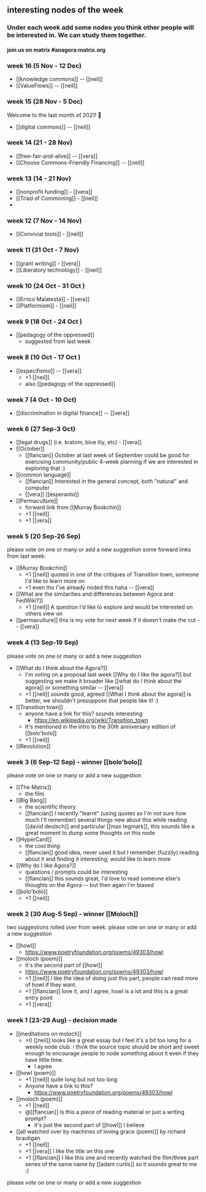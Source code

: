 ## interesting nodes of the week
### Under each week add some nodes you think other people will be interested in. We can study them together.
#### join us on matrix #anagora:matrix.org

### week 16 (5 Nov - 12 Dec)

- [[knowledge commons]] -- [[neil]]
- [[ValueFlows]] -- [[neil]]

### week 15 (28 Nov - 5 Dec)
Welcome to the last month of 2021! 🎉
- [[digital commons]] -- [[neil]]

### week 14 (21 - 28 Nov)
- [[free-fair-and-alive]] -- [[vera]]
- [[Choose Commons-Friendly Financing]] -- [[neil]]

### week 13 (14 - 21 Nov)
- [[nonprofit funding]] - [[vera]]
- [[Triad of Commoning]] - [[neil]]
- 
### week 12 (7 Nov - 14 Nov)
- [[Convivial tools]] - [[neil]]

### week 11 (31 Oct - 7 Nov)
- [[grant writing]] - [[vera]]
- [[Liberatory technology]] - [[neil]]
### week 10 (24 Oct - 31 Oct )
- [[Errico Malatesta]] - [[vera]]
- [[Platformism]] - [[neil]]
### week 9 (18 Oct - 24 Oct )
- [[pedagogy of the oppressed]]
  - suggested from last week

### week 8 (10 Oct - 17 Oct )
- [[especifismo]] -- [[vera]]
    - +1 [[neil]]
    - also [[pedagogy of the oppressed]]
### week 7 (4 Oct - 10 Oct)
- [[discrimination in digital finance]] -- [[vera]]
### week 6 (27 Sep-3 Oct)
- [[legal drugs]] (i.e. kratom, blue lily, etc) - [[vera]]
- [[October]] 
  - [[flancian]] October at last week of September could be good for exercising community/public 4-week planning if we are interested in exploring that :)
- [[common language]]
    - [[flancian]] Interested in the general concept, both "natural" and computer
    - [[vera]] [[esperanto]]
- [[Permaculture]]
  - forward link from [[Murray Bookchin]]
  - +1 [[neil]]
  - +1 [[vera]]

### week 5 (20 Sep-26 Sep) 

please vote on one or many or add a new suggestion
 some forward links from last week:
 
- [[Murray Bookchin]] 
  - +1 [[neil]] quoted in one of the critiques of Transition town, someone I'd like to learn more on
  - +1 even tho I've already noded this haha -- [[vera]]
- [[What are the similarities and differences between Agora and FedWiki?]]
  - +1 [[neil]] A question I'd like to explore and would be interested on others view on
- [[permaculture]] this is my vote for next week if it doesn't make the cut -- [[vera]]

### week 4 (13 Sep-19 Sep) 

please vote on one or many or add a new suggestion

- [[What do I think about the Agora?]]
  - I'm voting on a proposal last week [[Why do I like the agora?]] but suggesting we make it broader like [[what do I think about the agora]] or something similar -- [[vera]]
  - +1 [[neil]] sounds good, agreed [[What I think about the agora]] is better, we shouldn't presuppose that people like it! :)
- [[Transition town]]
    - anyone have a link for this? sounds interesting
      - https://en.wikipedia.org/wiki/Transition_town
    - It's mentioned in the intro to the 30th anniversary edition of [[bolo'bolo]]
    - +1 [[neil]]
- [[Revolution]]

### week 3 (6 Sep-12 Sep) - winner [[bolo'bolo]]

please vote on one or many or add a new suggestion

- [[The Matrix]] 
  - the film
- [[Big Bang]] 
  - the scientific theory
  - [[flancian]] I recently "learnt" (using quotes as I'm not sure how much I'll remember) several things new about this while reading [[david deutsch]] and particular [[max tegmark]], this sounds like a great moment to dump some thoughts on this node
- [[HyperCard]] 
  - the cool thing
  - [[flancian]] good idea, never used it but I remember (fuzzily) reading about it and finding it interesting; would like to learn more
- [[Why do I like Agora?]] 
  - questions / prompts could be interesting
  - [[flancian]] this sounds great, I'd love to read someone else's thoughts on the Agora -- but then again I'm biased
- [[bolo'bolo]]
  - +1 [[neil]]



### week 2 (30 Aug-5 Sep) - winner [[Moloch]]

two suggestions rolled over from week.
please vote on one or many or add a new suggestion


- [[howl]]
  - https://www.poetryfoundation.org/poems/49303/howl
- [[moloch (poem)]]
  - it's the second part of [[howl]]
  - https://www.poetryfoundation.org/poems/49303/howl
  - +1 [[neil]] i like the idea of doing just this part, people can read more of howl if they want.
  - +1 [[flancian]] love it, and I agree, howl is a lot and this is a great entry point
  - +1 [[vera]]
  

### week 1 (23-29 Aug) - decision made

- [[meditations on moloch]]
  - +0 [[neil]] looks like a great essay but I feel it's a bit too long for a weekly node club. i think the source topic should be short and sweet enough to encourage people to node something about it even if they have little time.
      - I agree
- [[howl (poem)]]
  - +1 [[neil]] quite long but not too long
  - Anyone have a link to this?
    - https://www.poetryfoundation.org/poems/49303/howl
- [[moloch (poem)]]
  - +1 [[neil]]
  - @[[flancian]] Is this a piece of reading material or just a writing prompt?
    - it's just the second part of [[howl]] I believe
- [[all watched over by machines of loving grace (poem)]] by richard brautigan
  - +1 [[neil]]
  - +1 [[vera]] I like the title on this one
  - +1 [[flancian]] I like this one and recently watched the film/three part series of the same name by [[adam curtis]] so it sounds great to me :)

please vote on one or many or add a new suggestion
